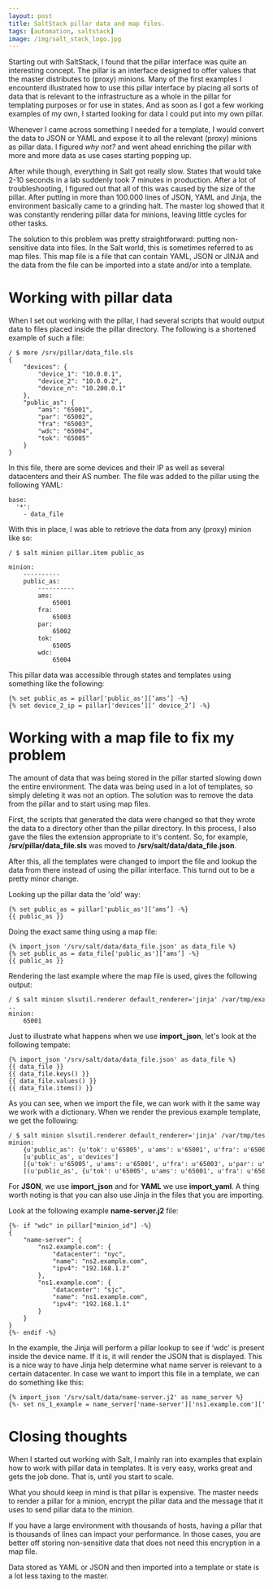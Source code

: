 ```yaml
---
layout: post
title: SaltStack pillar data and map files.
tags: [automation, saltstack]
image: /img/salt_stack_logo.jpg
---
```


Starting out with SaltStack, I found that the pillar interface was quite an interesting concept. The pillar is an interface designed to offer values that the master distributes to (proxy) minions. Many of the first examples I encounterd illustrated how to use this pillar interface by placing all sorts of data that is relevant to the infrastructure as a whole in the pillar for templating purposes or for use in states. And as soon as I got a few working examples of my own, I started looking for data I could put into my own pillar. 

Whenever I came across something I needed for a template, I would convert the data to JSON or YAML and expose it to all the relevant (proxy) minions as pillar data. I figured <i>why not?</i> and went ahead enriching the pillar with more and more data as use cases starting popping up.

After while though, everything in Salt got really slow. States that would take 2-10 seconds in a lab suddenly took 7 minutes in production. After a lot of troubleshooting, I figured out that all of this was caused by the size of the pillar. After putting in more than 100.000 lines of JSON, YAML and Jinja, the environment basically came to a grinding halt. The master log showed that it was constantly rendering pillar data for minions, leaving little cycles for other tasks.

The solution to this problem was pretty straightforward: putting non-sensitive data into files. In the Salt world, this is sometimes referred to as map files. This map file is a file that can contain YAML, JSON or JINJA and the data from the file can be imported into a state and/or into a template.



Working with pillar data 
========================

When I set out working with the pillar, I had several scripts that would output data to files placed inside the pillar directory. The following is a shortened example of such a file:

<pre style="font-size:12px">
/ $ more /srv/pillar/data_file.sls 
{
    "devices": {
        "device_1": "10.0.0.1",
        "device_2": "10.0.0.2",
        "device_n": "10.200.0.1"
    },
    "public_as": {
        "ams": "65001",
        "par": "65002",
        "fra": "65003",
        "wdc": "65004",
        "tok": "65005"
    }
}
</pre>

In this file, there are some devices and their IP as well as several datacenters and their AS number. The file was added to the pillar using the following YAML:

<pre style="font-size:12px">
base:
  '*':
    - data_file
</pre>

With this in place, I was able to retrieve the data from any (proxy) minion like so:

<pre style="font-size:12px">
/ $ salt minion pillar.item public_as

minion:
    ----------
    public_as:
        ----------
        ams:
            65001
        fra:
            65003
        par:
            65002
        tok:
            65005
        wdc:
            65004
</pre>

This pillar data was accessible through states and templates using something like the following:

<pre style="font-size:12px">
{% set public_as = pillar['public_as'][‘ams’] -%}
{% set device_2_ip = pillar['devices’][‘ device_2’] -%}
</pre>


Working with a map file to fix my problem
=========================================

The amount of data that was being stored in the pillar started slowing down the entire environment. The data was being used in a lot of templates, so simply deleting it was not an option. The solution was to remove the data from the pillar and to start using map files. 

First, the scripts that generated the data were changed so that they wrote the data to a directory other than the pillar directory. In this process, I also gave the files the extension appropriate to it's content. So, for example, <b>/srv/pillar/data_file.sls</b> was  moved to <b>/srv/salt/data/data_file.json</b>.

After this, all the templates were changed to import the file and lookup the data from there instead of using the pillar interface. This turnd out to be a pretty minor change.

Looking up the pillar data the 'old' way:

<pre style="font-size:12px">
{% set public_as = pillar['public_as'][‘ams’] -%}
{{ public_as }}
</pre>

Doing the exact same thing using a map file:

<pre style="font-size:12px">
{% import_json '/srv/salt/data/data_file.json' as data_file %}
{% set public_as = data_file['public_as'][‘ams’] -%}
{{ public_as }}
</pre>

Rendering the last example where the map file is used, gives the following output:

<pre style="font-size:12px">
/ $ salt minion slsutil.renderer default_renderer='jinja' /var/tmp/example.j2 
..
minion:   
    65001
</pre>

Just to illustrate what happens when we use <b>import_json</b>, let's look at the following tempate:

<pre style="font-size:12px">
{% import_json '/srv/salt/data/data_file.json' as data_file %}
{{ data_file }}
{{ data_file.keys() }}
{{ data_file.values() }}
{{ data_file.items() }}
</pre>

As you can see, when we import the file, we can work with it the same way we work with a dictionary. When we render the previous example template, we get the following:

<pre style="font-size:12px">
/ $ salt minion slsutil.renderer default_renderer='jinja' /var/tmp/test.j2 
minion:    
    {u'public_as': {u'tok': u'65005', u'ams': u'65001', u'fra': u'65003', u'par': u'65002', u'wdc': u'65004'}, u'devices': {u'device_n': u'10.200.0.1', u'device_2': u'10.0.0.2', u'device_1': u'10.0.0.1'}}
    [u'public_as', u'devices']
    [{u'tok': u'65005', u'ams': u'65001', u'fra': u'65003', u'par': u'65002', u'wdc': u'65004'}, {u'device_n': u'10.200.0.1', u'device_2': u'10.0.0.2', u'device_1': u'10.0.0.1'}]
    [(u'public_as', {u'tok': u'65005', u'ams': u'65001', u'fra': u'65003', u'par': u'65002', u'wdc': u'65004'}), (u'devices', {u'device_n': u'10.200.0.1', u'device_2': u'10.0.0.2', u'device_1': u'10.0.0.1'})]
</pre>


For <b>JSON</b>, we use <b>import_json</b> and for <b>YAML</b> we use <b>import_yaml</b>. A thing worth noting is that you can also use Jinja in the files that you are importing. 

Look at the following example <b>name-server.j2</b> file:

<pre style="font-size:12px">
{%- if "wdc" in pillar["minion_id"] -%}
{
    "name-server": {
        "ns2.example.com": {
            "datacenter": "nyc",
            "name": "ns2.example.com",
            "ipv4": "192.168.1.2"
        },
        "ns1.example.com": {
            "datacenter": "sjc",
            "name": "ns1.example.com",
            "ipv4": "192.168.1.1"
        }
    }
}
{%- endif -%}
</pre>

In the example, the Jinja will perform a pillar lookup to see if ‘wdc’ is present inside the device name. If it is, it will render the JSON that is displayed. This is a nice way to have Jinja help determine what name server is relevant to a certain datacenter. In case we want to import this file in a template, we can do something like this:

<pre style="font-size:12px">
{% import_json '/srv/salt/data/name-server.j2' as name_server %}
{%- set ns_1_example = name_server['name-server']['ns1.example.com']['ipv4'] -%}
</pre>

Closing thoughts
================

When I started out working with Salt, I mainly ran into examples that explain how to work with pillar data in templates. It is very easy, works great and gets the job done. That is, until you start to scale.

What you should keep in mind is that pillar is expensive. The master needs to render a pillar for a minion, encrypt the pillar data and the message that it uses to send pillar data to the minion. 

If you have a large environment with thousands of hosts, having a pillar that is thousands of lines can impact your performance. In those cases, you are better off storing non-sensitive data that does not need this encryption in a map file. 

Data stored as YAML or JSON and then imported into a template or state is a lot less taxing to the master. 
